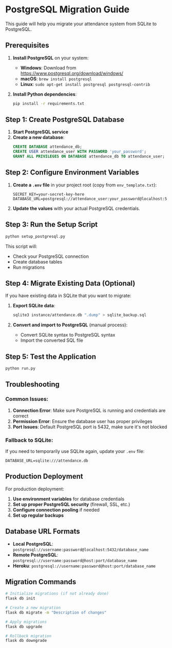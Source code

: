 # PostgreSQL Migration Guide

This guide will help you migrate your attendance system from SQLite to PostgreSQL.

## Prerequisites

1. **Install PostgreSQL** on your system:
   - **Windows**: Download from https://www.postgresql.org/download/windows/
   - **macOS**: `brew install postgresql`
   - **Linux**: `sudo apt-get install postgresql postgresql-contrib`

2. **Install Python dependencies**:
   ```bash
   pip install -r requirements.txt
   ```

## Step 1: Create PostgreSQL Database

1. **Start PostgreSQL service**
2. **Create a new database**:
   ```sql
   CREATE DATABASE attendance_db;
   CREATE USER attendance_user WITH PASSWORD 'your_password';
   GRANT ALL PRIVILEGES ON DATABASE attendance_db TO attendance_user;
   ```

## Step 2: Configure Environment Variables

1. **Create a `.env` file** in your project root (copy from `env_template.txt`):
   ```env
   SECRET_KEY=your-secret-key-here
   DATABASE_URL=postgresql://attendance_user:your_password@localhost:5432/attendance_db
   ```

2. **Update the values** with your actual PostgreSQL credentials.

## Step 3: Run the Setup Script

```bash
python setup_postgresql.py
```

This script will:
- Check your PostgreSQL connection
- Create database tables
- Run migrations

## Step 4: Migrate Existing Data (Optional)

If you have existing data in SQLite that you want to migrate:

1. **Export SQLite data**:
   ```bash
   sqlite3 instance/attendance.db ".dump" > sqlite_backup.sql
   ```

2. **Convert and import to PostgreSQL** (manual process):
   - Convert SQLite syntax to PostgreSQL syntax
   - Import the converted SQL file

## Step 5: Test the Application

```bash
python run.py
```

## Troubleshooting

### Common Issues:

1. **Connection Error**: Make sure PostgreSQL is running and credentials are correct
2. **Permission Error**: Ensure the database user has proper privileges
3. **Port Issues**: Default PostgreSQL port is 5432, make sure it's not blocked

### Fallback to SQLite:

If you need to temporarily use SQLite again, update your `.env` file:
```env
DATABASE_URL=sqlite:///attendance.db
```

## Production Deployment

For production deployment:

1. **Use environment variables** for database credentials
2. **Set up proper PostgreSQL security** (firewall, SSL, etc.)
3. **Configure connection pooling** if needed
4. **Set up regular backups**

## Database URL Formats

- **Local PostgreSQL**: `postgresql://username:password@localhost:5432/database_name`
- **Remote PostgreSQL**: `postgresql://username:password@host:port/database_name`
- **Heroku**: `postgresql://username:password@host:port/database_name`

## Migration Commands

```bash
# Initialize migrations (if not already done)
flask db init

# Create a new migration
flask db migrate -m "Description of changes"

# Apply migrations
flask db upgrade

# Rollback migration
flask db downgrade
```

